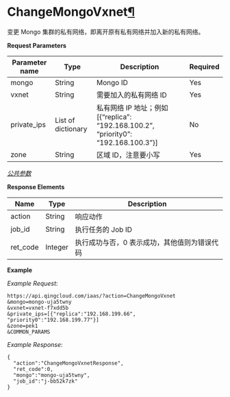 ---
---

# ChangeMongoVxnet[¶](#changemongovxnet "永久链接至标题")

变更 Mongo 集群的私有网络，即离开原有私有网络并加入新的私有网络。

**Request Parameters**

| Parameter name | Type | Description | Required |
| --- | --- | --- | --- |
| mongo | String | Mongo ID | Yes |
| vxnet | String | 需要加入的私有网络 ID | Yes |
| private_ips | List of dictionary | 私有网络 IP 地址；例如 [{“replica”: “192.168.100.2”, “priority0”: “192.168.100.3”}] | No |
| zone | String | 区域 ID，注意要小写 | Yes |

[_公共参数_](../../common/parameters.html#api-common-parameters)

**Response Elements**

| Name | Type | Description |
| --- | --- | --- |
| action | String | 响应动作 |
| job_id | String | 执行任务的 Job ID |
| ret_code | Integer | 执行成功与否，0 表示成功，其他值则为错误代码 |

**Example**

_Example Request_:

```
https://api.qingcloud.com/iaas/?action=ChangeMongoVxnet
&mongo=mongo-uja5twny
&vxnet=vxnet-f7xdd5b
&private_ips=[{"replica":"192.168.199.66", "priority0":"192.168.199.77"}]
&zone=pek1
&COMMON_PARAMS
```

_Example Response_:

```
{
  "action":"ChangeMongoVxnetResponse",
  "ret_code":0,
  "mongo":"mongo-uja5twny",
  "job_id":"j-bb52k7zk"
}
```
